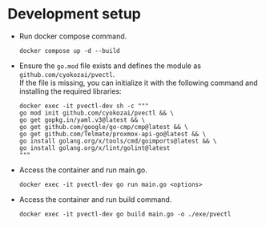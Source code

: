 # Development setup

- Run docker compose command.  

  ```shell
  docker compose up -d --build
  ```

- Ensure the `go.mod` file exists and defines the module as `github.com/cyokozai/pvectl`.  
  If the file is missing, you can initialize it with the following command and installing the required libraries:

  ```shell
  docker exec -it pvectl-dev sh -c """
  go mod init github.com/cyokozai/pvectl && \
  go get gopkg.in/yaml.v3@latest && \
  go get github.com/google/go-cmp/cmp@latest && \
  go get github.com/Telmate/proxmox-api-go@latest && \
  go install golang.org/x/tools/cmd/goimports@latest && \
  go install golang.org/x/lint/golint@latest
  """
  ```

- Access the container and run main.go. 

  ```shell
  docker exec -it pvectl-dev go run main.go <options>
  ```

- Access the container and run build command. 

  ```shell
  docker exec -it pvectl-dev go build main.go -o ./exe/pvectl
  ```
